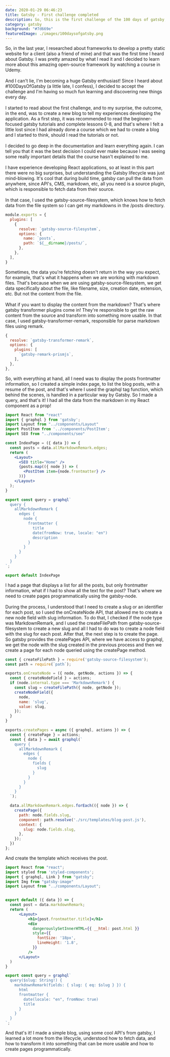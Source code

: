 ```yaml
---
date: 2020-01-29 06:46:23
title: Gatsby - First challenge completed
description: So, this is the first challenge of the 100 days of gatsby, and I'm really excited to tell you what I learned, the difficulties and the next steps.
category: gatsby
background: "#7d669e"
featuredImage: ./images/100daysofgatsby.png
---
```


So, in the last year, I researched about frameworks to develop a pretty static website for a client (also a friend of mine) and that was the first time I heard about Gatsby. I was pretty amazed by what I read it and I decided to learn more about this amazing open-source framework by watching a course in Udemy.
\
\
And I can't lie, I'm becoming a huge Gatsby enthusiast! Since I heard about #100DaysOfGatsby (a little late, I confess), I decided to accept the challenge and I'm having so much fun learning and discovering new things every day.
\
\
I started to read about the first challenge, and to my surprise, the outcome, in the end, was to create a new blog to tell my experiences developing the application. As a first step, it was recommended to read the beginner-focused gatsby tutorials and complete lessons 0-8, and that's where I felt a little lost since I had already done a course which we had to create a blog and I started to think, should I read the tutorials or not.
\
\
I decided to go deep in the documentation and learn everything again. I can tell you that it was the best decision I could ever make because I was seeing some really important details that the course hasn't explained to me.
\
\
I have experience developing React applications, so at least in this part there were no big surprises, but understanding the Gatsby lifecycle was just mind-blowing. It's cool that during build time, gatsby can pull the data from anywhere, since API's, CMS, markdown, etc, all you need is a source plugin, which is responsible to fetch data from their source.
\
\
In that case, I used the gatsby-source-filesystem, which knows how to fetch data from the file system so I can get my markdowns in the /posts directory.


```javascript
module.exports = {
  plugins: [
    {
      resolve: `gatsby-source-filesystem`,
      options: {
        name: `posts`,
        path: `${__dirname}/posts/`,
      },
    },
  ],
}
```

Sometimes, the data you're fetching doesn't return in the way you expect, for example, that's what it happens when we are working with markdown files. That's because when we are using gatsby-source-filesystem, we get data specifically about the file, like filename, size, creation date, extension, etc. But not the content from the file.
\
\
What if you want to display the content from the markdown?
That's where gatsby transformer plugins come in! They're responsible to get the raw content from the source and transform into something more usable. In that case, I used gatsby-transformer-remark, responsible for parse markdown files using remark.

```javascript
{
  resolve: `gatsby-transformer-remark`,
  options: {
    plugins: [
      `gatsby-remark-prismjs`,
    ],
  },
},
```

So, with everything at hand, all I need was to display the posts frontmatter information, so I created a simple index page, to list the blog posts, with a resume of the post, and that's where I used the graphql tag function, which behind the scenes, is handled in a particular way by Gatsby. So I made a query, and that's it! I had all the data from the markdown in my React component as a prop!

```jsx
import React from "react"
import { graphql } from 'gatsby';
import Layout from "../components/Layout"
import PostItem from '../components/PostItem';
import SEO from "../components/seo"

const IndexPage = ({ data }) => {
  const posts = data.allMarkdownRemark.edges;
  return (
    <Layout>
      <SEO title="Home" />
      {posts.map(({ node }) => (
        <PostItem item={node.frontmatter} />
      ))}
    </Layout>
  );
}

export const query = graphql`
  query {
    allMarkdownRemark {
      edges {
        node {
          frontmatter {
            title
            date(fromNow: true, locale: "en")
            description
          }
        }
      }
    }
  }
`;

export default IndexPage

```
I had a page that displays a list for all the posts, but only frontmatter information, what if I had to show all the text for the post?  That's where we need to create pages programmatically using the gatsby-node.
\
\
During the process, I understood that I need to create a slug or an identifier for each post, so I used the onCreateNode API, that allowed me to create a new node field with slug information. To do that, I checked if the node type was MarkdownRemark, and I used the createFilePath from gatsby-source-filesystem to create a new slug and all I had to do was to create a node field with the slug for each post.
After that, the next step is to create the page. So gatsby provides the createPages API, where we have access to graphql, we get the node with the slug created in the previous process and then we create a page for each node queried using the createPage method.

```javascript
const { createFilePath } = require('gatsby-source-filesystem');
const path = require(`path`);

exports.onCreateNode = ({ node, getNode, actions }) => {
  const { createNodeField } = actions;
  if (node.internal.type === 'MarkdownRemark') {
    const slug = createFilePath({ node, getNode });
    createNodeField({
      node,
      name: 'slug',
      value: slug,
    });
  }
}

exports.createPages = async ({ graphql, actions }) => {
  const { createPage } = actions;
  const { data } = await graphql(`
    query {
      allMarkdownRemark {
        edges {
          node {
            fields {
              slug
            }
          }
        }
      }
    }
  `);

  data.allMarkdownRemark.edges.forEach(({ node }) => {
    createPage({
      path: node.fields.slug,
      component: path.resolve('./src/templates/blog-post.js'),
      context: {
        slug: node.fields.slug,
      },
    });
  })
};
```
And create the template which receives the post.
```jsx
import React from "react";
import styled from 'styled-components';
import { graphql, Link } from "gatsby";
import Img from "gatsby-image"
import Layout from "../components/Layout";


export default ({ data }) => {
  const post = data.markdownRemark;
  return (
      <Layout>
          <h1>{post.frontmatter.title}</h1>
          <div
            dangerouslySetInnerHTML={{ __html: post.html }}
            style={{
              fontSize: '18px',
              lineHeight: '1.8',
            }}
          />
      </Layout>
  )
}

export const query = graphql`
  query($slug: String!) {
    markdownRemark(fields: { slug: { eq: $slug } }) {
      html
      frontmatter {
        date(locale: "en", fromNow: true)
        title
      }
    }
  }
`;
```

And that's it! I made a simple blog, using some cool API's from gatsby, I learned a lot more from the lifecycle, understood how to fetch data, and how to transform it into something that can be more usable and how to create pages programmatically.
